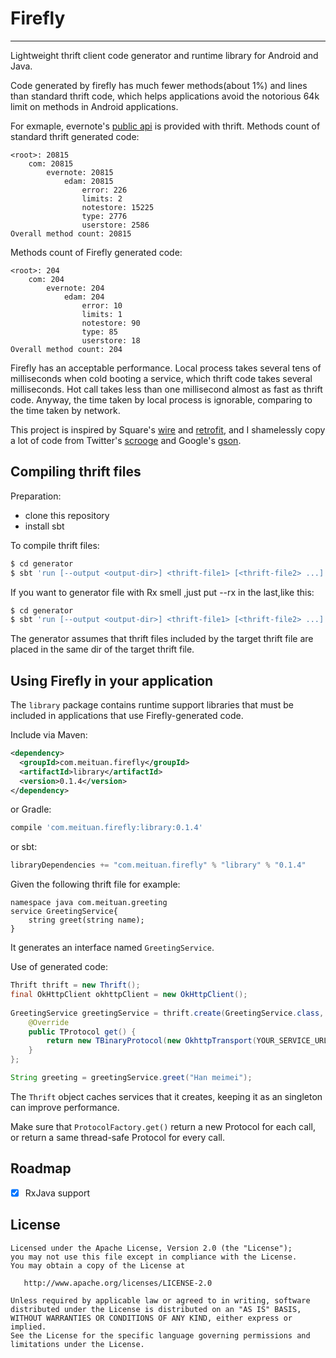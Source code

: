 # Firefly

------

Lightweight thrift client code generator and runtime library for Android and Java.

Code generated by firefly has much fewer methods(about 1%) and lines than standard thrift code, which helps applications avoid the notorious 64k limit on methods in Android applications.

For exmaple, evernote's [public api](https://github.com/evernote/evernote-thrift) is provided with thrift. Methods count of standard thrift generated code:

```
<root>: 20815
    com: 20815
        evernote: 20815
            edam: 20815
                error: 226
                limits: 2
                notestore: 15225
                type: 2776
                userstore: 2586
Overall method count: 20815
```

Methods count of Firefly generated code:

```
<root>: 204
    com: 204
        evernote: 204
            edam: 204
                error: 10
                limits: 1
                notestore: 90
                type: 85
                userstore: 18
Overall method count: 204
```

Firefly has an acceptable performance. Local process takes several tens of milliseconds when cold booting a service, which thrift code takes several milliseconds. Hot call takes less than one millisecond almost as fast as thrift code. Anyway, the time taken by local process is ignorable, comparing to the time taken by network.

This project is inspired by Square's [wire](https://github.com/square/wire) and [retrofit](https://github.com/square/retrofit), and I shamelessly copy a lot of code from Twitter's [scrooge](https://github.com/twitter/scrooge) and Google's [gson](https://github.com/google/gson).

## Compiling thrift files
Preparation:

* clone this repository
* install sbt
 
To compile thrift files:

```bash
$ cd generator
$ sbt 'run [--output <output-dir>] <thrift-file1> [<thrift-file2> ...]'
```
If you want to generator file with Rx smell ,just put --rx in the last,like this:

```bash
$ cd generator
$ sbt 'run [--output <output-dir>] <thrift-file1> [<thrift-file2> ...] --rx'
```

The generator assumes that thrift files included by the target thrift file are placed in the same dir of the target thrift file. 

## Using Firefly in your application
The `library` package contains runtime support libraries that must be included in applications that use Firefly-generated code.

Include via Maven:

```xml
<dependency>
  <groupId>com.meituan.firefly</groupId>
  <artifactId>library</artifactId>
  <version>0.1.4</version>
</dependency>
```

or Gradle:

```groovy
compile 'com.meituan.firefly:library:0.1.4'
```

or sbt:

```scala
libraryDependencies += "com.meituan.firefly" % "library" % "0.1.4"
```

Given the following thrift file for example:

```
namespace java com.meituan.greeting
service GreetingService{
    string greet(string name);
}
```

It generates an interface named `GreetingService`.

Use of generated code:

```Java
Thrift thrift = new Thrift();
final OkHttpClient okhttpClient = new OkHttpClient();
 
GreetingService greetingService = thrift.create(GreetingService.class, new SimpleProtocolFactory(){
    @Override
    public TProtocol get() {
        return new TBinaryProtocol(new OkhttpTransport(YOUR_SERVICE_URL, okhttpClient));
    }
};

String greeting = greetingService.greet("Han meimei");
```

The `Thrift` object caches services that it creates, keeping it as an singleton can improve performance.

Make sure that `ProtocolFactory.get()` return a new Protocol for each call, or return a same thread-safe Protocol for every call.

## Roadmap

- [x] RxJava support 

## License

```
Licensed under the Apache License, Version 2.0 (the "License");
you may not use this file except in compliance with the License.
You may obtain a copy of the License at

   http://www.apache.org/licenses/LICENSE-2.0

Unless required by applicable law or agreed to in writing, software
distributed under the License is distributed on an "AS IS" BASIS,
WITHOUT WARRANTIES OR CONDITIONS OF ANY KIND, either express or implied.
See the License for the specific language governing permissions and
limitations under the License.
```

